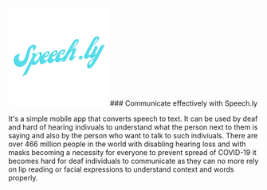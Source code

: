 <img src="assets/speechText.png" width="200"/>
### Communicate effectively with Speech.ly

It's a simple mobile app that converts speech to text. It can be used by deaf and hard of hearing indivuals to understand what the person next to them is saying and also by the person who want to talk to such indiviuals. There are over 466 million people in the world with disabling hearing loss and with masks becoming a necessity for everyone to prevent spread of COVID-19 it becomes hard for deaf individuals to communicate as they can no more rely on lip reading or facial expressions to understand context and words properly.
